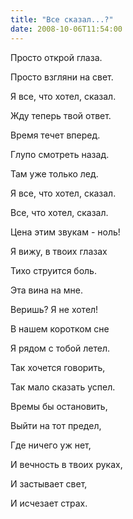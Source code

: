 ```yaml
---
title: "Все сказал...?"
date: 2008-10-06T11:54:00
---
```


Просто открой глаза.

Просто взгляни на свет.

Я все, что хотел, сказал.

Жду теперь твой ответ.



Время течет вперед.

Глупо смотреть назад.

Там уже только лед.

Я все, что хотел, сказал.



Все, что хотел, сказал.

Цена этим звукам - ноль!

Я вижу, в твоих глазах

Тихо струится боль.



Эта вина на мне.

Веришь? Я не хотел!

В нашем коротком сне

Я рядом с тобой летел.



Так хочется говорить,

Так мало сказать успел.

Времы бы остановить,

Выйти на тот предел,



Где ничего уж нет,

И вечность в твоих руках,

И застывает свет,

И исчезает страх.
